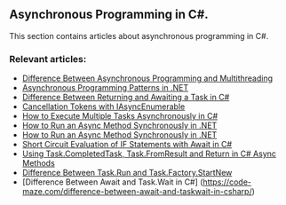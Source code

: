 ## Asynchronous Programming in C#.

This section contains articles about asynchronous programming in C#.

### Relevant articles:

- [Difference Between Asynchronous Programming and Multithreading](https://code-maze.com/csharp-async-vs-multi-threading/)
- [Asynchronous Programming Patterns in .NET](https://code-maze.com/asynchronous-programming-patterns-dotnet/)
- [Difference Between Returning and Awaiting a Task in C#](https://code-maze.com/charp-difference-between-returning-and-awaiting-a-task/)
- [Cancellation Tokens with IAsyncEnumerable](https://code-maze.com/csharp-cancellation-tokens-with-iasyncenumerable/)
- [How to Execute Multiple Tasks Asynchronously in C#](https://code-maze.com/csharp-execute-multiple-tasks-asynchronously/)
- [How to Run an Async Method Synchronously in .NET](https://code-maze.com/run-async-method-synchronously-dotnet/)
- [How to Run an Async Method Synchronously in .NET](https://code-maze.com/run-async-method-synchronously-dotnet/)
- [Short Circuit Evaluation of IF Statements with Await in C#](https://code-maze.com/csharp-short-circuit-evaluation-if-statements-with-await/)
- [Using Task.CompletedTask, Task.FromResult and Return in C# Async Methods](https://code-maze.com/csharp-completedtask-fromresult-return-in-async-methods/)
- [Difference Between Task.Run and Task.Factory.StartNew](https://code-maze.com/csharp-task-run-vs-task-factory-startnew/)
- [Difference Between Await and Task.Wait in C#] (https://code-maze.com/difference-between-await-and-taskwait-in-csharp/)